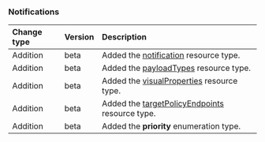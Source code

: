 ### Notifications

| **Change type** | **Version** | **Description** |
|:---|:---|:---|
|Addition|beta|Added the [notification](https://docs.microsoft.com/en-us/graph/api/resources/notification?view=graph-rest-beta) resource type.|
|Addition|beta|Added the [payloadTypes](https://docs.microsoft.com/en-us/graph/api/resources/payloadTypes?view=graph-rest-beta) resource type.|
|Addition|beta|Added the [visualProperties](https://docs.microsoft.com/en-us/graph/api/resources/visualProperties?view=graph-rest-beta) resource type.|
|Addition|beta|Added the [targetPolicyEndpoints](https://docs.microsoft.com/en-us/graph/api/resources/targetPolicyEndpoints?view=graph-rest-beta) resource type.|
|Addition|beta|Added the **priority** enumeration type.|

